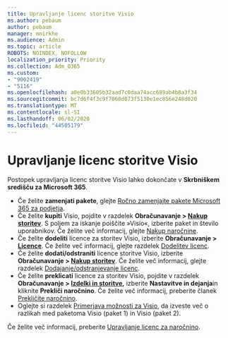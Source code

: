 ```yaml
---
title: Upravljanje licenc storitve Visio
ms.author: pebaum
author: pebaum
manager: mnirkhe
ms.audience: Admin
ms.topic: article
ROBOTS: NOINDEX, NOFOLLOW
localization_priority: Priority
ms.collection: Adm_O365
ms.custom:
- "9002419"
- "5116"
ms.openlocfilehash: a0e0b33605b32aad7c0daa74acc689ab4b8a3f34
ms.sourcegitcommit: bc7d6f4f3c9f7060d073f5130e1ec856e248d020
ms.translationtype: MT
ms.contentlocale: sl-SI
ms.lasthandoff: 06/02/2020
ms.locfileid: "44505179"
---
```

# <a name="visio-license-management"></a>Upravljanje licenc storitve Visio

Postopek upravljanja licenc storitve Visio lahko dokončate v **Skrbniškem središču za Microsoft 365**.

- Če želite **zamenjati pakete**, glejte [Ročno zamenjajte pakete Microsoft 365 za podjetja](https://docs.microsoft.com/microsoft-365/commerce/subscriptions/switch-plans-manually?view=o365-worldwide).
- Če želite **kupiti** Visio, pojdite v razdelek **Obračunavanje > [Nakup storitev](https://go.microsoft.com/fwlink/p/?linkid=868433)**. S poljem za iskanje poiščite »Visio«, izberite paket in število uporabnikov. Če želite več informacij, glejte [Nakup naročnine](https://docs.microsoft.com/microsoft-365/commerce/buy-another-subscription?view=o365-worldwide).
- Če želite **dodeliti** licence za storitev Visio, izberite **Obračunavanje > [Licence](https://go.microsoft.com/fwlink/p/?linkid=842264)**. Če želite več informacij, glejte razdelek [Dodelitev licenc](https://docs.microsoft.com/microsoft-365/admin/manage/assign-licenses-to-users?view=o365-worldwide).
- Če želite **dodati/odstraniti** licence storitve Visio, izberite **Obračunavanje > [Nakup storitev](https://go.microsoft.com/fwlink/p/?linkid=868433)**. Če želite več informacij, glejte razdelek [Dodajanje/odstranjevanje licenc](https://docs.microsoft.com/microsoft-365/commerce/licenses/buy-licenses?view=o365-worldwide#add-or-remove-licenses-for-your-business-subscription).
- Če želite **preklicati** licence za storitev Visio, pojdite v razdelek **Obračunavanje > [Izdelki in storitve](https://go.microsoft.com/fwlink/p/?linkid=842054),** izberite **Nastavitve in dejanja**in kliknite **Prekliči naročnino**. Če želite več informacij, preberite članek [Prekličite naročnino](https://docs.microsoft.com/microsoft-365/commerce/subscriptions/cancel-your-subscription).
- Oglejte si razdelek [Primerjava možnosti za Visio](https://products.office.com/Visio/microsoft-visio-plans-and-pricing-compare-visio-options), da izveste več o razlikah med paketoma Visio (paket 1) in Visio (paket 2).

Če želite več informacij, preberite [Upravljanje licenc za naročnino](https://docs.microsoft.com/microsoft-365/commerce/licenses/buy-licenses?view=o365-worldwide#add-or-remove-licenses-for-your-business-subscription).
